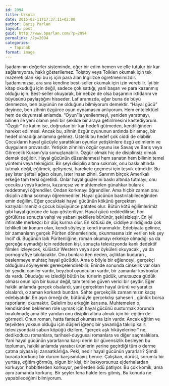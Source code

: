 ```yaml
---
id: 2094
title: Ursula
date: 2015-02-11T17:37:11+02:00
author: Barış Parlan
layout: post
guid: http://www.bparlan.com/?p=2094
permalink: /?p=2094
categories:
  - Tapınak
format: image
---
```

<div class="ttr_start">
</div>

İşadamının değerler sisteminde, eğer bir edim hemen ve elle tutulur bir kar sağlamıyorsa, haklı gösterilemez. Tolstoy veya Tolkien okumak için tek mazereti olan kişi bu iş için para alan İngilizce öğretmenimizdir. İşadamımızsa, ara sıra kendine best-seller okumak için izin verebilir. İyi bir kitap okuduğu için değil, sadece çok sattığı, yani başarı ve para kazanmış olduğu için. Best-seller okuyarak, bir nebze de olsa başarının iktidarını ve büyüsünü paylaştığını hisseder. Laf aramızda, eğer buna de büyü denmezse, ben büyünün ne olduğunu bilmiyorum demektir. “Hayal gücü” deyince, ben zihnin özgürce oyun oynamasını anlıyorum. Hem entelektüel hem de duyumsal anlamda. “Oyun”la yenilenmeyi, yeniden yaratmayı, bilinen ile yeni olanın yeni bir şekilde bir araya getirilmesini kastediyorum. “Özgür” ile katım ise, doğrudan bir kar hedefi gütmeden, kendiliğinden hareket edilmesi. Ancak bu, zihnin özgür oyununun ardında bir amaç, bir hedef olmadığı anlamına gelmez. Üstelik bu hedef çok ciddi de olabilir. Çocukların hayal gücüyle yarattıkları oyunlar yetişkinlere özgü edimlerin ve duyguların provasıdır. Yetişkin zihninin özgür oyunu ise Savaş ve Barış veya Görecelik Kuramı’yla sonuçlanabilir. Özgür olmak hiç de disiplinsiz olmak demek değildir. Hayal gücünün düzenlenmesi hem sanatın hem bilimin temel yöntemi veya tekniğidir. Bir şeyi disiplin altına sokmak, onu baskı altında tutmak değil, eğitmek, gelişmesi, harekete geçmesi için teşvik etmektir. Bu şey ister şeftali ağacı olsun, ister insan zihni. Sanırım birçok Amerikalı erkeğe tam tersi öğretildi. Onlar hayal güçlerini baskı altında tutmayı, onu çocuksu veya kadınsı, kazançsız ve muhtemelen günahkar bularak reddetmeyi öğrendiler. Ondan korkmayı öğrendiler. Ama hiçbir zaman onu disiplin altına sokmayı öğrenmediler. Hayal gücünün bastırılabileceğinden emin değilim. Eğer çocuktaki hayal gücünün kökünü gerçekten kazıyabilirseniz o çocuk büyüyünce patates olur. Bütün kötü eğilimlerimiz gibi hayal gücüne de kapı gösteriliyor. Hayal gücü reddedilirse, hor görülürse sonuçta vahşi ve yabani şekillere bürünür, şekilsizleşir. En iyi ihtimalle merkezci bir düş kurma olur. En kötüsü de, ciddiye alındığında çok tehlikeli bir konum olan, kendi söyleyip kendi inanmaktır. Edebiyata gelince, bir zamanların gerçek Püriten dönemlerinde, okunmasına izin verilen tek şey İncil’ di. Bugünün laik Püritenliğine, roman okumayı erkekçe olmadığı ya da gerçeğe uymadığı için reddeden kişi, sonuçta televizyonda kanlı dedektif filmleri izleyecek, külüstür Western veya spor öyküleri okuyacak , ya da pornografiye takılacaktır. Onu bunlara iten neden, açlıktan kuduran , beslenmeye muhtaç hayal gücüdür. Ama o böyle bir eğlenceyi, gerçekçi olduğunu söyleyerek gerekçelendirebilir. Eninde sonunda cinsellik var olan bir şeydir, caniler vardır, beyzbol oyuncuları vardır, bir zamanlar kovboylar da vardı. Okuduğu ve izlediği bütün bu türlerin güdük, umutsuzca güdük olması onun için bir kusur değil, tam tersine güven verici bir şeydir. Eğer hakiki anlamda gerçek olsalardı, yani gerçekten hayal ürünü ve yaratıcı olsalardı, o zaman korkardı bundan. Sahte gerçekçilik zamanımızın kaçış edebiyatıdır. En aşırı örneği de, bütünüyle gerçekdışı şaheseri , günlük borsa raporlarını okumaktır. Gelelim bu erkeğin karısına. Muhtemelen o, kendisinden beklenen role uymak için hayal gücünü susturmak zorunda bırakılmadı; ama öte yandan onu disiplin altına almak için bir eğitim de görmedi. Onun roman, hatta fantezi okumasına izin vardır. Ancak eğitim ve teşvikten yoksun olduğu için düşleri iğrenç bir yavanlığa takılıp kalır: televizyondaki sabun köpüğü dizilere, “gerçek aşk hikâyelerine ” ne, dedikoducu romanlara, tarihsel-duygusal romanlara ve diğer saçmalıklara. Yani hayal gücünün yararlarına karşı derin bir güvensizlik besleyen bu toplumun, hakiki anlamda yaratıcı ürünlerin yerine geçirdiği tüm o derme çatma piyasa işi zanaatkârlığa. Peki, nedir hayal gücünün yararları? Şimdi burada korkunç bir durum karşısındayız bence. Çalışkan, dürüst, sorumlu bir yurttaş, eğitim görmüş, olgun bir kişi, bir bakıyorsunuz ejderhalardan korkuyor, hobbitlerden korkuyor, perilerden ödü patlıyor. Bu çok komik, ama aynı zamanda korkunç. Bir şeyler fena halde ters gitmiş. Bu konuda ne yapabileceğimi bilmiyorum.

<div class="ttr_end">
</div>